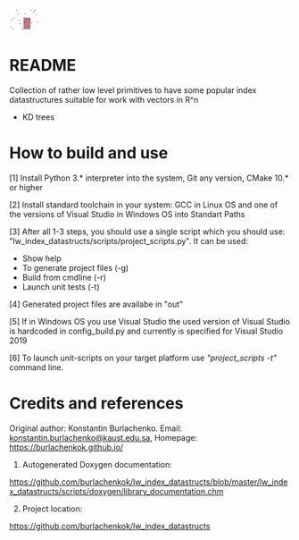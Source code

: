 ![Logo](lw_index_datastructs/scripts/doxygen/index_logo.png )

# README #

Collection of rather low level primitives to have some popular index datastructures suitable for work with vectors in R^n

* KD trees

# How to build and use

[1] Install Python 3.* interpreter into the system, Git any version, CMake 10.* or higher

[2] Install standard toolchain in your system: GCC in Linux OS and one of the versions of Visual Studio in Windows OS into Standart Paths

[3] After all 1-3 steps, you should use a single script which you should use: "lw_index_datastructs/scripts/project_scripts.py". It can be used:

* Show help
* To generate project files (-g)
* Build from cmdline (-r)
* Launch unit tests (-t)

[4] Generated project files are availabe in "out"

[5] If in Windows OS you use Visual Studio the used version of Visual Studio is hardcoded in config_build.py and currently is specified for Visual Studio 2019

[6] To launch unit-scripts on your target platform use *"project_scripts -t"* command line.

# Credits and references
Original author: Konstantin Burlachenko. Email: konstantin.burlachenko@kaust.edu.sa, Homepage: https://burlachenkok.github.io/

1. Autogenerated Doxygen documentation:

https://github.com/burlachenkok/lw_index_datastructs/blob/master/lw_index_datastructs/scripts/doxygen/library_documentation.chm

2. Project location:

https://github.com/burlachenkok/lw_index_datastructs

 
